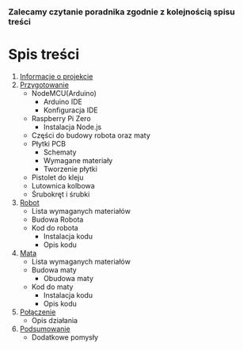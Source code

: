 ### Zalecamy czytanie poradnika zgodnie z kolejnością spisu treści

# Spis treści
1. [Informacje o projekcie](https://github.com/domiipl/Projekt-Inz-Pliki/blob/master/Instrukta%C5%BC/Informacje.md)
2. [Przygotowanie](https://github.com/domiipl/Projekt-Inz-Pliki/blob/master/Instrukta%C5%BC/Przygotowanie.md)
    - NodeMCU(Arduino)
      - Arduino IDE
      - Konfiguracja IDE
    - Raspberry Pi Zero
      - Instalacja Node.js
    - Części do budowy robota oraz maty
    - Płytki PCB
      - Schematy
      - Wymagane materiały
      - Tworzenie płytki
    - Pistolet do kleju
    - Lutownica kolbowa
    - Śrubokręt i śrubki
3. [Robot](https://github.com/domiipl/Projekt-Inz-Pliki/blob/master/Instrukta%C5%BC/Robot.md)
    - Lista wymaganych materiałów
    - Budowa Robota
    - Kod do robota
        - Instalacja kodu
        - Opis kodu
4. [Mata](https://github.com/domiipl/Projekt-Inz-Pliki/blob/master/Instrukta%C5%BC/Mata.md)
    - Lista wymaganych materiałów
    - Budowa maty
      - Obudowa maty
    - Kod do maty
      - Instalacja kodu
      - Opis kodu
5. [Połączenie](https://github.com/domiipl/Projekt-Inz-Pliki/blob/master/Instrukta%C5%BC/Po%C5%82%C4%85czenie.md)
    - Opis działania
6. [Podsumowanie](https://github.com/domiipl/Projekt-Inz-Pliki/blob/master/Instrukta%C5%BC/Podsumowanie.md)
    - Dodatkowe pomysły
